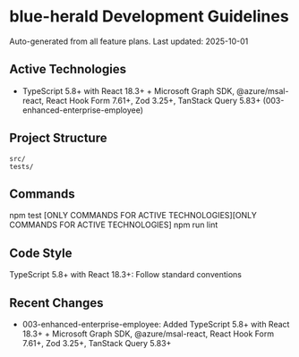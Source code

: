 # blue-herald Development Guidelines

Auto-generated from all feature plans. Last updated: 2025-10-01

## Active Technologies
- TypeScript 5.8+ with React 18.3+ + Microsoft Graph SDK, @azure/msal-react, React Hook Form 7.61+, Zod 3.25+, TanStack Query 5.83+ (003-enhanced-enterprise-employee)

## Project Structure
```
src/
tests/
```

## Commands
npm test [ONLY COMMANDS FOR ACTIVE TECHNOLOGIES][ONLY COMMANDS FOR ACTIVE TECHNOLOGIES] npm run lint

## Code Style
TypeScript 5.8+ with React 18.3+: Follow standard conventions

## Recent Changes
- 003-enhanced-enterprise-employee: Added TypeScript 5.8+ with React 18.3+ + Microsoft Graph SDK, @azure/msal-react, React Hook Form 7.61+, Zod 3.25+, TanStack Query 5.83+

<!-- MANUAL ADDITIONS START -->
<!-- MANUAL ADDITIONS END -->